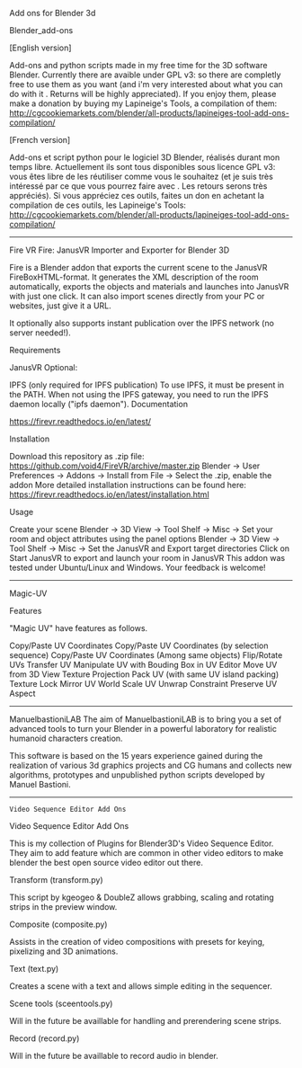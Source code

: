 Add ons for Blender 3d



Blender_add-ons

[English version]

Add-ons and python scripts made in my free time for the 3D software Blender.
Currently there are avaible under GPL v3: so there are completly free to use them as you want (and i'm very interested about what you can do with it . Returns will be highly appreciated).
If you enjoy them, please make a donation by buying my Lapineige's Tools, a compilation of them: http://cgcookiemarkets.com/blender/all-products/lapineiges-tool-add-ons-compilation/



[French version]

Add-ons et script python pour le logiciel 3D Blender, réalisés durant mon temps libre.
Actuellement ils sont tous disponibles sous licence GPL v3: vous êtes libre de les réutiliser comme vous le souhaitez (et je suis très intéressé par ce que vous pourrez faire avec . Les retours serons très appréciés).
Si vous appréciez ces outils, faites un don en achetant la compilation de ces outils, les Lapineige's Tools: http://cgcookiemarkets.com/blender/all-products/lapineiges-tool-add-ons-compilation/
_______________________________________________________________________________________________
Fire VR
Fire: JanusVR Importer and Exporter for Blender 3D

Fire is a Blender addon that exports the current scene to the JanusVR FireBoxHTML-format. It generates the XML description of the room automatically, exports the objects and materials and launches into JanusVR with just one click. It can also import scenes directly from your PC or websites, just give it a URL.

It optionally also supports instant publication over the IPFS network (no server needed!).

Requirements

JanusVR
Optional:

IPFS (only required for IPFS publication)
To use IPFS, it must be present in the PATH. When not using the IPFS gateway, you need to run the IPFS daemon locally ("ipfs daemon").
Documentation

https://firevr.readthedocs.io/en/latest/

Installation

Download this repository as .zip file: https://github.com/void4/FireVR/archive/master.zip
Blender -> User Preferences -> Addons -> Install from File -> Select the .zip, enable the addon
More detailed installation instructions can be found here: https://firevr.readthedocs.io/en/latest/installation.html

Usage

Create your scene
Blender -> 3D View -> Tool Shelf -> Misc -> Set your room and object attributes using the panel options
Blender -> 3D View -> Tool Shelf -> Misc -> Set the JanusVR and Export target directories
Click on Start JanusVR to export and launch your room in JanusVR
This addon was tested under Ubuntu/Linux and Windows. Your feedback is welcome!
_______________________________________________________________________________________________
Magic-UV

Features

"Magic UV" have features as follows.

Copy/Paste UV Coordinates
Copy/Paste UV Coordinates (by selection sequence)
Copy/Paste UV Coordinates (Among same objects)
Flip/Rotate UVs
Transfer UV
Manipulate UV with Bouding Box in UV Editor
Move UV from 3D View
Texture Projection
Pack UV (with same UV island packing)
Texture Lock
Mirror UV
World Scale UV
Unwrap Constraint
Preserve UV Aspect

_______________________________________________________________________________________________

ManuelbastioniLAB
The aim of ManuelbastioniLAB is to bring you a set of advanced tools to turn your Blender in a powerful laboratory for realistic humanoid characters creation.

This software is based on the 15 years experience gained during the realization of various 3d graphics projects and CG humans and collects new algorithms, prototypes and unpublished python scripts developed by Manuel Bastioni.

_______________________________________________________________________________________________
    Video Sequence Editor Add Ons
Video Sequence Editor Add Ons

This is my collection of Plugins for Blender3D's Video Sequence Editor. They aim to add feature which are common in other video editors to make blender the best open source video editor out there.

Transform (transform.py)

This script by kgeogeo & DoubleZ allows grabbing, scaling and rotating strips in the preview window.

Composite (composite.py)

Assists in the creation of video compositions with presets for keying, pixelizing and 3D animations.

Text (text.py)

Creates a scene with a text and allows simple editing in the sequencer.

Scene tools (sceentools.py)

Will in the future be availlable for handling and prerendering scene strips.

Record (record.py)

Will in the future be availlable to record audio in blender.

